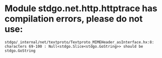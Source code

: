 # Module stdgo.net.http.httptrace has compilation errors, please do not use:
```
stdgo/_internal/net/textproto/Textproto_MIMEHeader_asInterface.hx:8: characters 69-100 : Null<stdgo.Slice<stdgo.GoString>> should be stdgo.GoString

```

